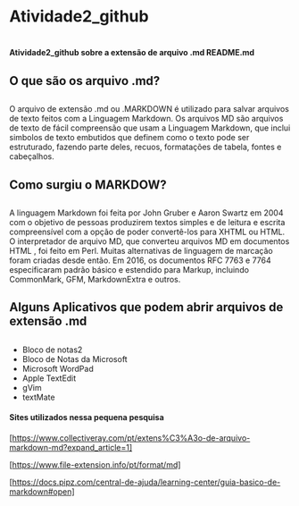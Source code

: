 # Atividade2_github <h1>
**Atividade2_github sobre a extensão de arquivo .md README.md**

## O que são os arquivo .md? <h2>
O arquivo de extensão .md ou .MARKDOWN é utilizado para salvar arquivos de texto feitos com a Linguagem Markdown. Os arquivos MD são arquivos de texto de fácil compreensão que usam a Linguagem Markdown, que inclui simbolos de texto embutidos que definem como o texto pode ser estruturado, fazendo parte deles, recuos, formatações de tabela, fontes e cabeçalhos.

## Como surgiu o MARKDOW? <h2>
A linguagem Markdown foi feita por John Gruber e Aaron Swartz em 2004 com o objetivo de pessoas produzirem textos simples e de leitura e escrita compreensível com a opção de poder convertê-los para XHTML ou HTML.
O interpretador de arquivo MD, que converteu arquivos MD em documentos HTML , foi feito em Perl. Muitas alternativas de linguagem de marcação foram criadas desde então. Em 2016, os documentos RFC 7763 e 7764 especificaram padrão básico e estendido para Markup, incluindo CommonMark, GFM, MarkdownExtra e outros.

## Alguns Aplicativos que podem abrir arquivos de extensão .md <h2>
* Bloco de notas2
* Bloco de Notas da Microsoft
* Microsoft WordPad
* Apple TextEdit
* gVim
* textMate

#### Sites utilizados nessa pequena pesquisa <h4>
[https://www.collectiveray.com/pt/extens%C3%A3o-de-arquivo-markdown-md?expand_article=1]

[https://www.file-extension.info/pt/format/md]

[https://docs.pipz.com/central-de-ajuda/learning-center/guia-basico-de-markdown#open]
